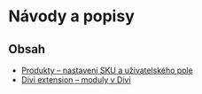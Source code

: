 # Návody a popisy

## Obsah

- [Produkty – nastavení SKU a uživatelského pole](easylingo-produkty.md)
- [Divi extension – moduly v Divi](easylingo-divi-extension.md)
